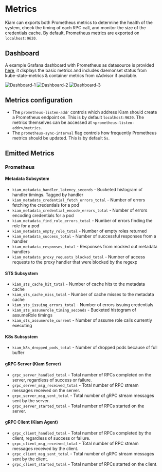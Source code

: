 # Metrics

Kiam can exports both Prometheus metrics to determine the health of the
system, check the timing of each RPC call, and monitor the size of the
credentials cache. By default, Prometheus metrics are exported on `localhost:9620`.

## Dashboard

A example Grafana dashboard with Prometheus as datasource is provided [here](dashboard-prom.json), it displays the basic metrics and includes
daemonset status from kube-state-metrics & container metrics from cAdvisor if available.

![Dashboard-1](dashboard-1.png)
![Dashboard-2](dashboard-2.png)
![Dashboard-3](dashboard-3.png)

## Metrics configuration

- The `prometheus-listen-addr` controls which address Kiam should create a
  Prometheus endpoint on. This is by default `localhost:9620`. The metrics
  themselves can be accessed at `<prometheus-listen-addr>/metrics`.
- The `prometheus-sync-interval` flag controls how frequently Prometheus
  metrics should be updated. This is by default `5s`.

## Emitted Metrics

### Prometheus

#### Metadata Subsystem

- `kiam_metadata_handler_latency_seconds` - Bucketed histogram of handler timings. Tagged by handler
- `kiam_metadata_credential_fetch_errors_total` - Number of errors fetching the credentials for a pod
- `kiam_metadata_credential_encode_errors_total` - Number of errors encoding credentials for a pod
- `kiam_metadata_find_role_errors_total` - Number of errors finding the role for a pod
- `kiam_metadata_empty_role_total` - Number of empty roles returned
- `kiam_metadata_success_total` - Number of successful responses from a handler
- `kiam_metadata_responses_total` - Responses from mocked out metadata handlers
- `kiam_metadata_proxy_requests_blocked_total` - Number of access requests to the proxy handler that were blocked by the regexp

#### STS Subsystem

- `kiam_sts_cache_hit_total` - Number of cache hits to the metadata cache
- `kiam_sts_cache_miss_total` - Number of cache misses to the metadata cache
- `kiam_sts_issuing_errors_total` - Number of errors issuing credentials
- `kiam_sts_assumerole_timing_seconds` - Bucketed histogram of assumeRole timings
- `kiam_sts_assumerole_current` - Number of assume role calls currently executing

#### K8s Subsystem

- `kiam_k8s_dropped_pods_total` - Number of dropped pods because of full buffer

#### gRPC Server (Kiam Server)

- `grpc_server_handled_total` - Total number of RPCs completed on the server, regardless of success or failure.
- `grpc_server_msg_received_total` - Total number of RPC stream messages received on the server.
- `grpc_server_msg_sent_total` - Total number of gRPC stream messages sent by the server.
- `grpc_server_started_total` - Total number of RPCs started on the server.

#### gRPC Client (Kiam Agent)

- `grpc_client_handled_total` -  Total number of RPCs completed by the client, regardless of success or failure.
- `grpc_client_msg_received_total` -  Total number of RPC stream messages received by the client.
- `grpc_client_msg_sent_total` -  Total number of gRPC stream messages sent by the client.
- `grpc_client_started_total` -  Total number of RPCs started on the client.
